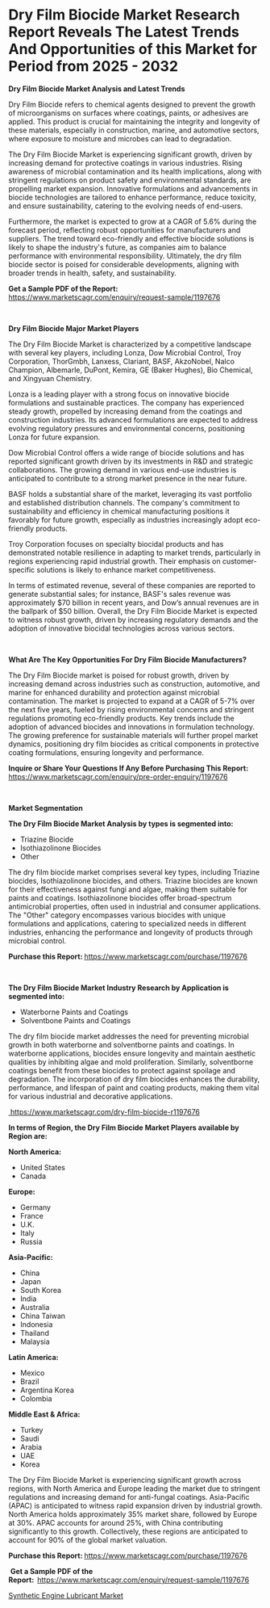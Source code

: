 <p><h1>Dry Film Biocide Market Research Report Reveals The Latest Trends And Opportunities of this Market for Period from 2025 - 2032</h1></p><p><strong>Dry Film Biocide Market Analysis and Latest Trends</strong></p>
<p><p>Dry Film Biocide refers to chemical agents designed to prevent the growth of microorganisms on surfaces where coatings, paints, or adhesives are applied. This product is crucial for maintaining the integrity and longevity of these materials, especially in construction, marine, and automotive sectors, where exposure to moisture and microbes can lead to degradation.</p><p>The Dry Film Biocide Market is experiencing significant growth, driven by increasing demand for protective coatings in various industries. Rising awareness of microbial contamination and its health implications, along with stringent regulations on product safety and environmental standards, are propelling market expansion. Innovative formulations and advancements in biocide technologies are tailored to enhance performance, reduce toxicity, and ensure sustainability, catering to the evolving needs of end-users.</p><p>Furthermore, the market is expected to grow at a CAGR of 5.6% during the forecast period, reflecting robust opportunities for manufacturers and suppliers. The trend toward eco-friendly and effective biocide solutions is likely to shape the industry's future, as companies aim to balance performance with environmental responsibility. Ultimately, the dry film biocide sector is poised for considerable developments, aligning with broader trends in health, safety, and sustainability.</p></p>
<p><strong>Get a Sample PDF of the Report:&nbsp;</strong> <a href="https://www.marketscagr.com/enquiry/request-sample/1197676?utm_campaign=3115&utm_medium=2&utm_source=Github&utm_content=ia&utm_term=03042025&utm_id=dry-film-biocide">https://www.marketscagr.com/enquiry/request-sample/1197676</a></p>
<p>&nbsp;</p>
<p><strong>Dry Film Biocide Major Market Players</strong></p>
<p><p>The Dry Film Biocide Market is characterized by a competitive landscape with several key players, including Lonza, Dow Microbial Control, Troy Corporation, ThorGmbh, Lanxess, Clariant, BASF, AkzoNobel, Nalco Champion, Albemarle, DuPont, Kemira, GE (Baker Hughes), Bio Chemical, and Xingyuan Chemistry. </p><p>Lonza is a leading player with a strong focus on innovative biocide formulations and sustainable practices. The company has experienced steady growth, propelled by increasing demand from the coatings and construction industries. Its advanced formulations are expected to address evolving regulatory pressures and environmental concerns, positioning Lonza for future expansion.</p><p>Dow Microbial Control offers a wide range of biocide solutions and has reported significant growth driven by its investments in R&D and strategic collaborations. The growing demand in various end-use industries is anticipated to contribute to a strong market presence in the near future.</p><p>BASF holds a substantial share of the market, leveraging its vast portfolio and established distribution channels. The company's commitment to sustainability and efficiency in chemical manufacturing positions it favorably for future growth, especially as industries increasingly adopt eco-friendly products.</p><p>Troy Corporation focuses on specialty biocidal products and has demonstrated notable resilience in adapting to market trends, particularly in regions experiencing rapid industrial growth. Their emphasis on customer-specific solutions is likely to enhance market competitiveness.</p><p>In terms of estimated revenue, several of these companies are reported to generate substantial sales; for instance, BASF's sales revenue was approximately $70 billion in recent years, and Dow’s annual revenues are in the ballpark of $50 billion. Overall, the Dry Film Biocide Market is expected to witness robust growth, driven by increasing regulatory demands and the adoption of innovative biocidal technologies across various sectors.</p></p>
<p>&nbsp;</p>
<p><strong>What Are The Key Opportunities For Dry Film Biocide Manufacturers?</strong></p>
<p><p>The Dry Film Biocide market is poised for robust growth, driven by increasing demand across industries such as construction, automotive, and marine for enhanced durability and protection against microbial contamination. The market is projected to expand at a CAGR of 5-7% over the next five years, fueled by rising environmental concerns and stringent regulations promoting eco-friendly products. Key trends include the adoption of advanced biocides and innovations in formulation technology. The growing preference for sustainable materials will further propel market dynamics, positioning dry film biocides as critical components in protective coating formulations, ensuring longevity and performance.</p></p>
<p><strong>Inquire or Share Your Questions If Any Before Purchasing This Report:</strong> <a href="https://www.marketscagr.com/enquiry/pre-order-enquiry/1197676?utm_campaign=3115&utm_medium=2&utm_source=Github&utm_content=ia&utm_term=03042025&utm_id=dry-film-biocide">https://www.marketscagr.com/enquiry/pre-order-enquiry/1197676</a></p>
<p>&nbsp;</p>
<p><strong>Market Segmentation</strong></p>
<p><strong>The Dry Film Biocide Market Analysis by types is segmented into:</strong></p>
<p><ul><li>Triazine Biocide</li><li>Isothiazolinone Biocides</li><li>Other</li></ul></p>
<p><p>The dry film biocide market comprises several key types, including Triazine biocides, Isothiazolinone biocides, and others. Triazine biocides are known for their effectiveness against fungi and algae, making them suitable for paints and coatings. Isothiazolinone biocides offer broad-spectrum antimicrobial properties, often used in industrial and consumer applications. The "Other" category encompasses various biocides with unique formulations and applications, catering to specialized needs in different industries, enhancing the performance and longevity of products through microbial control.</p></p>
<p><strong>Purchase this Report:&nbsp;</strong><a href="https://www.marketscagr.com/purchase/1197676?utm_campaign=3115&utm_medium=2&utm_source=Github&utm_content=ia&utm_term=03042025&utm_id=dry-film-biocide">https://www.marketscagr.com/purchase/1197676</a></p>
<p>&nbsp;</p>
<p><strong>The Dry Film Biocide Market Industry Research by Application is segmented into:</strong></p>
<p><ul><li>Waterborne Paints and Coatings</li><li>Solventbone Paints and Coatings</li></ul></p>
<p><p>The dry film biocide market addresses the need for preventing microbial growth in both waterborne and solventborne paints and coatings. In waterborne applications, biocides ensure longevity and maintain aesthetic qualities by inhibiting algae and mold proliferation. Similarly, solventborne coatings benefit from these biocides to protect against spoilage and degradation. The incorporation of dry film biocides enhances the durability, performance, and lifespan of paint and coating products, making them vital for various industrial and decorative applications.</p></p>
<p><a href="https://www.marketscagr.com/dry-film-biocide-r1197676?utm_campaign=3115&utm_medium=2&utm_source=Github&utm_content=ia&utm_term=03042025&utm_id=dry-film-biocide">&nbsp;https://www.marketscagr.com/dry-film-biocide-r1197676</a></p>
<p><strong>In terms of Region, the Dry Film Biocide Market Players available by Region are:</strong></p>
<p>
    <p> <strong> North America: </strong>
        <ul>
            <li>United States</li>
            <li>Canada</li>
        </ul>
        </p> 
    <p> <strong> Europe: </strong>
        <ul>
            <li>Germany</li>
            <li>France</li>
            <li>U.K.</li>
            <li>Italy</li>
            <li>Russia</li>
        </ul>
        </p> 
    <p> <strong> Asia-Pacific: </strong>
        <ul>
            <li>China</li>
            <li>Japan</li>
            <li>South Korea</li>
            <li>India</li>
            <li>Australia</li>
            <li>China Taiwan</li>
            <li>Indonesia</li>
            <li>Thailand</li>
            <li>Malaysia</li>
        </ul>
        </p> 
    <p> <strong> Latin America: </strong>
        <ul>
            <li>Mexico</li>
            <li>Brazil</li>
            <li>Argentina Korea</li>
            <li>Colombia</li>
        </ul>
        </p> 
    <p> <strong> Middle East & Africa: </strong>
        <ul>
            <li>Turkey</li>
            <li>Saudi</li>
            <li>Arabia</li>
            <li>UAE</li>
            <li>Korea</li>
        </ul>
    </p>
    </p>
<p><p>The Dry Film Biocide Market is experiencing significant growth across regions, with North America and Europe leading the market due to stringent regulations and increasing demand for anti-fungal coatings. Asia-Pacific (APAC) is anticipated to witness rapid expansion driven by industrial growth. North America holds approximately 35% market share, followed by Europe at 30%. APAC accounts for around 25%, with China contributing significantly to this growth. Collectively, these regions are anticipated to account for 90% of the global market valuation.</p></p>
<p><strong>Purchase this Report: </strong><a href="https://www.marketscagr.com/purchase/1197676?utm_campaign=3115&utm_medium=2&utm_source=Github&utm_content=ia&utm_term=03042025&utm_id=dry-film-biocide">https://www.marketscagr.com/purchase/1197676</a></p>
<p>&nbsp;<strong>Get a Sample PDF of the Report:&nbsp;&nbsp;</strong><a href="https://www.marketscagr.com/enquiry/request-sample/1197676?utm_campaign=3115&utm_medium=2&utm_source=Github&utm_content=ia&utm_term=03042025&utm_id=dry-film-biocide">https://www.marketscagr.com/enquiry/request-sample/1197676</a></p>
<p><strong></strong></p>
<p><p><a href="https://github.com/dailyspunj47/Market-Research-Report-List-1/blob/main/synthetic-engine-lubricant-market.md?utm_campaign=3115&utm_medium=2&utm_source=Github&utm_content=ia&utm_term=03042025&utm_id=dry-film-biocide">Synthetic Engine Lubricant Market</a></p></p>